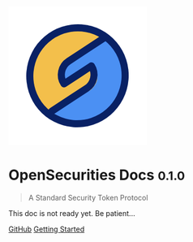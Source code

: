 ![logo](img/icon.jpg)

# OpenSecurities Docs <small>0.1.0</small>

> A Standard Security Token Protocol

This doc is not ready yet. Be patient...

[GitHub](https://github.com/opensecurities-ose/ose-core.git)
[Getting Started](README)

<!-- ![color](#f0f0f0) -->
